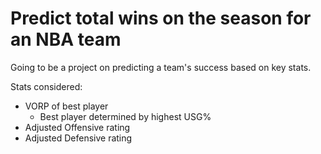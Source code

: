 # Predict total wins on the season for an NBA team

Going to be a project on predicting a team's success based on key stats.

Stats considered: 
  - VORP of best player
    - Best player determined by highest USG%
  - Adjusted Offensive rating
  - Adjusted Defensive rating
